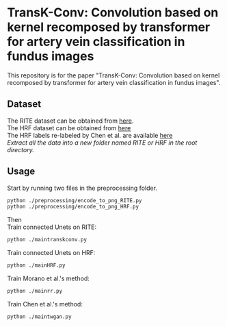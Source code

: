 # TransK-Conv: Convolution based on kernel recomposed by transformer for artery vein classification in fundus images
This repository is for the paper "TransK-Conv: Convolution based on kernel recomposed by transformer for artery vein classification in fundus images".
## Dataset
The RITE dataset can be obtained from [here](https://medicine.uiowa.edu/eye/rite-dataset).<br>
The HRF dataset can be obtained from [here](https://www5.cs.fau.de/research/data/fundus-images/)<br>
The HRF labels re-labeled by Chen et al. are available [here](https://github.com/o0t1ng0o/TW-GAN.git)<br>
*Extract all the data into a new folder named RITE or HRF in the root directory.*<br>
## Usage
Start by running two files in the preprocessing folder.<br>
```bash
python ./preprocessing/encode_to_png_RITE.py
python ./preprocessing/encode_to_png_HRF.py
```
Then<br>
Train connected Unets on RITE:
```bash
python ./maintranskconv.py
```
Train connected Unets on HRF:
```bash
python ./mainHRF.py
```
Train Morano et al.'s method:
```bash
python ./mainrr.py
```
Train Chen et al.'s method:
```bash
python ./maintwgan.py
```
